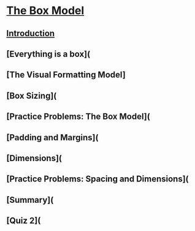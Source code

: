 # [The Box Model](https://launchschool.com/lessons/f039db62/assignments)

## [Introduction](https://launchschool.com/lessons/f039db62/assignments/70151955)
## [Everything is a box](
## [The Visual Formatting Model]
## [Box Sizing](
## [Practice Problems: The Box Model](
## [Padding and Margins](
## [Dimensions](
## [Practice Problems: Spacing and Dimensions](
## [Summary](
## [Quiz 2](
